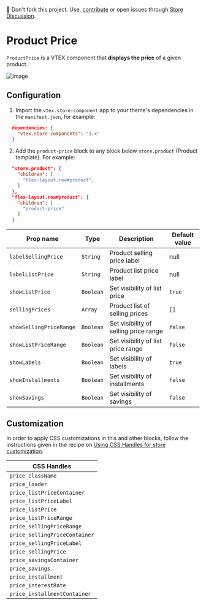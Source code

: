 📢 Don't fork this project. Use, [contribute](https://github.com/vtex-apps/awesome-io#contributing) or open issues through [Store Discussion](https://github.com/vtex-apps/store-discussion).

# Product Price

`ProductPrice` is a VTEX component that **displays the price** of a given product.

![image](https://user-images.githubusercontent.com/284515/70233684-d3ad1100-173d-11ea-8582-4acf52263521.png)

## Configuration

1. Import the `vtex.store-component` app to your theme's dependencies in the `manifest.json`, for example:

```json
  dependencies: {
    "vtex.store-components": "3.x"
  }
```

2. Add the `product-price` block to any block below `store.product` (Product template). For example:

```json
  "store.product": {
    "children": [
      "flex-layout.row#product",
    ]
  },
  "flex-layout.row#product": {
    "children": [
      "product-price"
    ]
  }
```

| Prop name               | Type      | Description                           | Default value |
| ----------------------- | --------- | ------------------------------------- | ------------- |
| `labelSellingPrice`     | `String`  | Product selling price label           | null          |
| `labelListPrice`        | `String`  | Product list price label              | null          |
| `showListPrice`         | `Boolean` | Set visibility of list price          | `true`          |
| `sellingPrices`         | `Array`   | Product list of selling prices        | `[]`            |
| `showSellingPriceRange` | `Boolean` | Set visibility of selling price range | `false`         |
| `showListPriceRange`    | `Boolean` | Set visibility of list price range    | `false`         |
| `showLabels`            | `Boolean` | Set visibility of labels              | `true`          |
| `showInstallments`      | `Boolean` | Set visibility of installments        | `false`         |
| `showSavings`           | `Boolean` | Set visibility of savings             | `false`         |

## Customization

In order to apply CSS customizations in this and other blocks, follow the instructions given in the recipe on [Using CSS Handles for store customization](https://vtex.io/docs/recipes/style/using-css-handles-for-store-customization).

| CSS Handles                 |
| -------------------------- |
| `price_className` |
| `price_loader` |
| `price_listPriceContainer` |
| `price_listPriceLabel` |
| `price_listPrice` |
| `price_listPriceRange` |
| `price_sellingPriceRange` |
| `price_sellingPriceContainer` |
| `price_sellingPriceLabel` |
| `price_sellingPrice` |
| `price_savingsContainer` |
| `price_savings` |
| `price_installment` |
| `price_interestRate` |
| `price_installmentContainer` |
